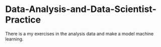 # Data-Analysis-and-Data-Scientist-Practice
There is a my exercises in the analysis data and make a model machine learning.
